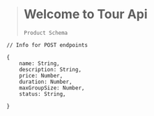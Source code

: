 > # Welcome to Tour Api
>
> `Product Schema `

`// Info for POST endpoints`
```
{
    name: String,
    description: String,
    price: Number,
    duration: Number,
    maxGroupSize: Number,
    status: String,

}
```

